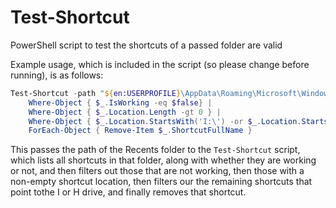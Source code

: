 # Test-Shortcut
PowerShell script to test the shortcuts of a passed folder are valid

Example usage, which is included in the script (so please change before running), is as follows:

```PowerShell
Test-Shortcut -path "${en:USERPROFILE}\AppData\Roaming\Microsoft\Windows\Recent" |
    Where-Object { $_.IsWorking -eq $false} |
    Where-Object { $_.Location.Length -gt 0 } |
    Where-Object { $_.Location.StartsWith('I:\') -or $_.Location.StartsWith('H:\') } |
    ForEach-Object { Remove-Item $_.ShortcutFullName }
```

This passes the path of the Recents folder to the `Test-Shortcut` script, which lists all shortcuts in that folder, along with whether they are working or not, and then filters out those that are not working, then those with a non-empty shortcut location, then filters our the remaining shortcuts that point tothe I or H drive, and finally removes that shortcut.
